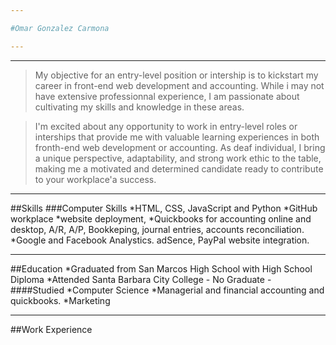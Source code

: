 ```yaml
---

#Omar Gonzalez Carmona

---
```

---

>My objective for an entry-level position or intership is to kickstart my career in front-end
>web development and accounting. While i may not have extensive professionnal experience,
>I am passionate about cultivating my skills and knowledge in these areas.


>I'm excited about any opportunity to work in entry-level roles or interships that provide
>me with valuable learning experiences in both fronth-end web development or accounting. As
>deaf individual, I bring a unique perspective, adaptability, and strong work ethic to the
>table, making me a motivated and determined candidate ready to contribute to your workplace'a success.

---

##Skills
	###Computer Skills
	  *HTML, CSS, JavaScript and Python
	  *GitHub workplace
	  *website deployment, 
	  *Quickbooks for accounting online and desktop, A/R, A/P, Bookkeping, journal entries, accounts reconciliation.
	  *Google and Facebook Analystics. adSence, PayPal website integration.

---

##Education
	*Graduated from San Marcos High School with High School Diploma
	*Attended Santa Barbara City College - No Graduate - 
		####Studied
		   *Computer Science
		   *Managerial and financial accounting and quickbooks.
		   *Marketing 

---

##Work Experience
